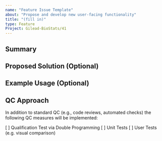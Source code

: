 ```yaml
---
name: "Feature Issue Template"
about: "Propose and develop new user-facing functionality"
title: "(fill in)"
type: Feature
Project: Gilead-BioStats/41
---
```


## Summary
<!-- Brief description of the feature / user story. What problem does it solve? -->

## Proposed Solution (Optional)
<!-- High-level idea: algorithms, data model changes, UI sketch, workflow diagram. -->

## Example Usage (Optional)
<!-- Illustrative code snippet or workflow showing how users would consume it. -->

## QC Approach
<!-- How will the quality of the implementation be verified? -->
In addition to standard QC (e.g., code reviews, automated checks) the following QC measures will be implemented:

[ ] Qualification Test via Double Programming
[ ] Unit Tests
[ ] User Tests (e.g. visual comparison)